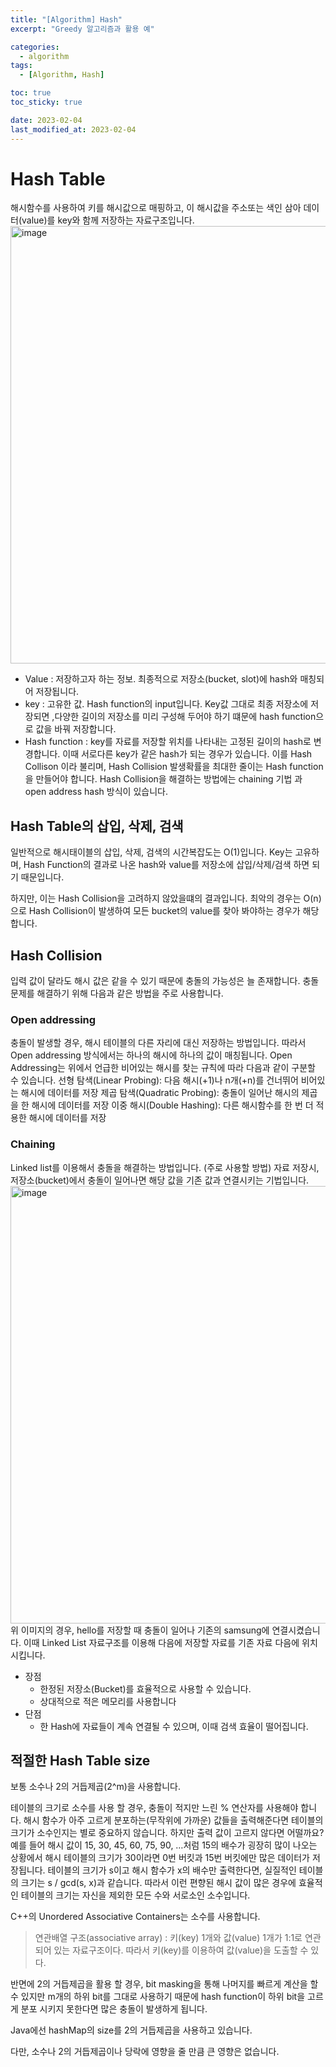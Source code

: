 ```yaml
---
title: "[Algorithm] Hash"
excerpt: "Greedy 알고리즘과 활용 예"

categories:
  - algorithm
tags:
  - [Algorithm, Hash]

toc: true
toc_sticky: true

date: 2023-02-04
last_modified_at: 2023-02-04
---
```


# Hash Table

해시함수를 사용하여 키를 해시값으로 매핑하고, 이 해시값을 주소또는 색인 삼아 데이터(value)를 key와 함께 저장하는 자료구조입니다.
<img width="700" alt="image" src="https://user-images.githubusercontent.com/56664567/216756750-11ad877e-d369-4bb7-948a-09f20af762ee.png">

- Value : 저장하고자 하는 정보. 최종적으로 저장소(bucket, slot)에 hash와 매칭되어 저장됩니다.
- key : 고유한 값. Hash function의 input입니다. Key값 그대로 최종 저장소에 저장되면 ,다양한 길이의 저장소를 미리 구성해 두어야 하기 떄문에 hash function으로 값을 바꿔 저장합니다.
- Hash function : key를 자료를 저장할 위치를 나타내는 고정된 길이의 hash로 변경합니다. 이때 서로다른 key가 같은 hash가 되는 경우가 있습니다. 이를 Hash Collison 이라 불리며, Hash Collision 발생확률을 최대한 줄이는 Hash function을 만들어야 합니다. Hash Collision을 해결하는 방법에는 chaining 기법 과 open address hash 방식이 있습니다.

## Hash Table의 삽입, 삭제, 검색

일반적으로 해시태이블의 삽입, 삭제, 검색의 시간복잡도는 O(1)입니다. Key는 고유하며, Hash Function의 결과로 나온 hash와 value를 저장소에 삽입/삭제/검색 하면 되기 때문입니다.

하지만, 이는 Hash Collision을 고려하지 않았을떄의 결과입니다. 최악의 경우는 O(n)으로 Hash Collision이 발생하여 모든 bucket의 value를 찾아 봐야하는 경우가 해당합니다.

## Hash Collision

입력 값이 달라도 해시 값은 같을 수 있기 때문에 충돌의 가능성은 늘 존재합니다. 충돌 문제를 해결하기 위해 다음과 같은 방법을 주로 사용합니다.

### Open addressing

충돌이 발생할 경우, 해시 테이블의 다른 자리에 대신 저장하는 방법입니다.
따라서 Open addressing 방식에서는 하나의 해시에 하나의 값이 매칭됩니다.
Open Addressing는 위에서 언급한 비어있는 해시를 찾는 규칙에 따라 다음과 같이 구분할 수 있습니다.
선형 탐색(Linear Probing): 다음 해시(+1)나 n개(+n)를 건너뛰어 비어있는 해시에 데이터를 저장
제곱 탐색(Quadratic Probing): 충돌이 일어난 해시의 제곱을 한 해시에 데이터를 저장
이중 해시(Double Hashing): 다른 해시함수를 한 번 더 적용한 해시에 데이터를 저장

### Chaining

Linked list를 이용해서 충돌을 해결하는 방법입니다. (주로 사용할 방법)
자료 저장시, 저장소(bucket)에서 충돌이 일어나면 해당 값을 기존 값과 연결시키는 기법입니다.
<img width="700" alt="image" src="https://user-images.githubusercontent.com/56664567/216756761-1bb33e16-6301-4620-ba74-7ebcf7e9d389.png">
위 이미지의 경우, hello를 저장할 때 충돌이 일어나 기존의 samsung에 연결시켰습니다.
이때 Linked List 자료구조를 이용해 다음에 저장할 자료를 기존 자료 다음에 위치시킵니다.

- 장점
  - 한정된 저장소(Bucket)를 효율적으로 사용할 수 있습니다.
  - 상대적으로 적은 메모리를 사용합니다
- 단점
  - 한 Hash에 자료들이 계속 연결될 수 있으며, 이때 검색 효율이 떨어집니다.

## 적절한 Hash Table size

보통 소수나 2의 거듭제곱(2^m)을 사용합니다.

테이블의 크기로 소수를 사용 할 경우, 충돌이 적지만 느린 % 연산자를 사용해야 합니다.
해시 함수가 아주 고르게 분포하는(무작위에 가까운) 값들을 출력해준다면 테이블의 크기가 소수인지는 별로 중요하지 않습니다. 하지만 출력 값이 고르지 않다면 어떨까요?
예를 들어 해시 값이 15, 30, 45, 60, 75, 90, …처럼 15의 배수가 굉장히 많이 나오는 상황에서 해시 테이블의 크기가 30이라면 0번 버킷과 15번 버킷에만 많은 데이터가 저장됩니다.
테이블의 크기가 s이고 해시 함수가 x의 배수만 출력한다면, 실질적인 테이블의 크기는 s / gcd(s, x)과 같습니다. 따라서 이런 편향된 해시 값이 많은 경우에 효율적인 테이블의 크기는 자신을 제외한 모든 수와 서로소인 소수입니다.

C++의 Unordered Associative Containers는 소수를 사용합니다.

> 연관배열 구조(associative array) : 키(key) 1개와 값(value) 1개가 1:1로 연관되어 있는 자료구조이다. 따라서 키(key)를 이용하여 값(value)을 도출할 수 있다.

반면에 2의 거듭제곱을 활용 할 경우, bit masking을 통해 나머지를 빠르게 계산을 할 수 있지만 m개의 하위 bit를 그대로 사용하기 때문에 hash function이 하위 bit을 고르게 분포 시키지 못한다면 많은 충돌이 발생하게 됩니다.

Java에선 hashMap의 size를 2의 거듭제곱을 사용하고 있습니다.

다만, 소수나 2의 거듭제곱이나 당락에 영향을 줄 만큼 큰 영향은 없습니다.
